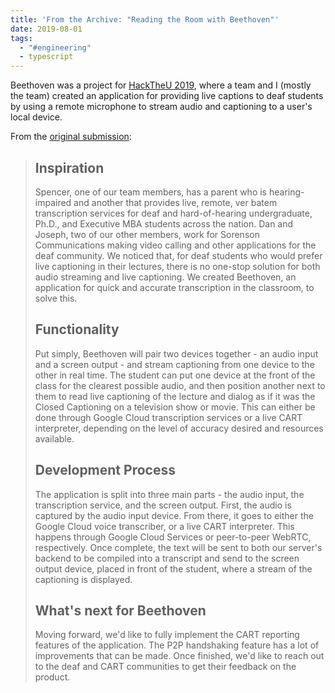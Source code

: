 ```yaml
---
title: 'From the Archive: "Reading the Room with Beethoven"'
date: 2019-08-01
tags:
  - "#engineering"
  - typescript
---
```

Beethoven was a project for [HackTheU 2019](https://hacktheu-2019.devpost.com/), where a team and I (mostly the team) created an application for providing live captions to deaf students by using a remote microphone to stream audio and captioning to a user's local device.

From the [original submission](https://devpost.com/software/beethoven-t9ud86):

> ## Inspiration
>
> Spencer, one of our team members, has a parent who is hearing-impaired and another that provides live, remote, ver batem transcription services for deaf and hard-of-hearing undergraduate, Ph.D., and Executive MBA students across the nation. Dan and Joseph, two of our other members, work for Sorenson Communications making video calling and other applications for the deaf community. We noticed that, for deaf students who would prefer live captioning in their lectures, there is no one-stop solution for both audio streaming and live captioning. We created Beethoven, an application for quick and accurate transcription in the classroom, to solve this.
>
> ## Functionality
>
> Put simply, Beethoven will pair two devices together - an audio input and a screen output - and stream captioning from one device to the other in real time. The student can put one device at the front of the class for the clearest possible audio, and then position another next to them to read live captioning of the lecture and dialog as if it was the Closed Captioning on a television show or movie. This can either be done through Google Cloud transcription services or a live CART interpreter, depending on the level of accuracy desired and resources available.
>
> ## Development Process
>
> The application is split into three main parts - the audio input, the transcription service, and the screen output. First, the audio is captured by the audio input device. From there, it goes to either the Google Cloud voice transcriber, or a live CART interpreter. This happens through Google Cloud Services or peer-to-peer WebRTC, respectively. Once complete, the text will be sent to both our server's backend to be compiled into a transcript and send to the screen output device, placed in front of the student, where a stream of the captioning is displayed.
>
> ## What's next for Beethoven
>
> Moving forward, we'd like to fully implement the CART reporting features of the application. The P2P handshaking feature has a lot of improvements that can be made. Once finished, we'd like to reach out to the deaf and CART communities to get their feedback on the product.
